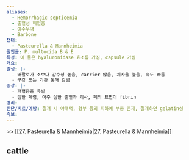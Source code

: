 ```yaml
---
aliases:
  - Hemorrhagic septicemia
  - 출혈성 패혈증
  - 야수우역
  - Barbone
챕터:
  - Pasteurella & Mannheimia
원인균: P. multocida B & E
특성: 이 둘은 hyaluronidase 효소를 가짐, capsule 가짐
개요: 
발생: |-
  - 버팔로가 소보다 감수성 높음, carrier 많음, 치사율 높음, 속도 빠름
  - 구강 또는 기관 통해 감염
증상: |-
  - 패혈증을 유발
  - 심한 폐렴, 아주 심한 출혈과 괴사, 폐의 표면이 fibrin
병리: 
진단/치료/예방: 절개 시 아래턱, 경부 등의 피하에 부종 존재, 절개하면 gelatin성
족보: 
---
```

\>> [[27. Pasteurella & Mannheimia|27. Pasteurella & Mannheimia]]
## cattle

